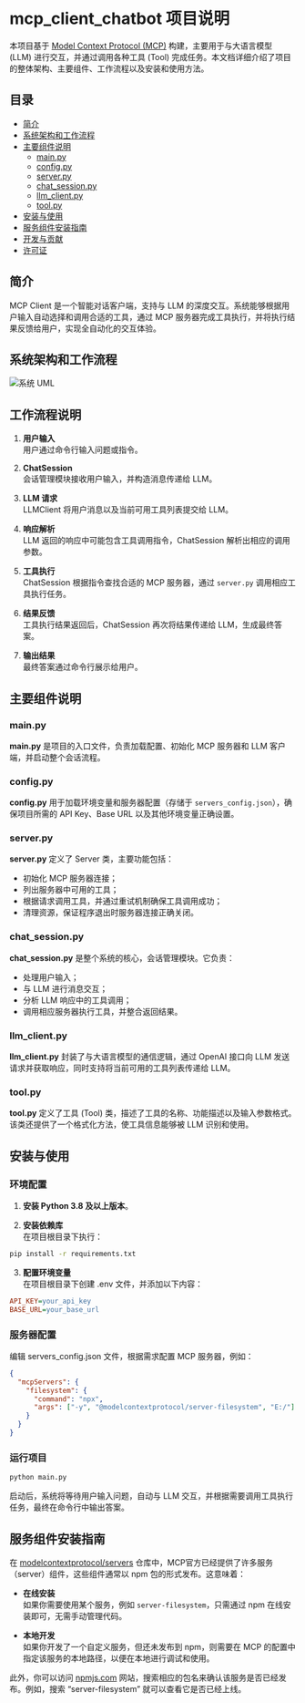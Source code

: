 # mcp_client_chatbot 项目说明

本项目基于 [Model Context Protocol (MCP)](https://github.com/modelcontextprotocol) 构建，主要用于与大语言模型 (LLM) 进行交互，并通过调用各种工具 (Tool) 完成任务。本文档详细介绍了项目的整体架构、主要组件、工作流程以及安装和使用方法。

## 目录

- [简介](#简介)
- [系统架构和工作流程](#系统架构和工作流程)
- [主要组件说明](#主要组件说明)
  - [main.py](#mainpy)
  - [config.py](#configpy)
  - [server.py](#serverpy)
  - [chat_session.py](#chat_sessionpy)
  - [llm_client.py](#llm_clientpy)
  - [tool.py](#toolpy)
- [安装与使用](#安装与使用)
- [服务组件安装指南](#服务组件安装指南)
- [开发与贡献](#开发与贡献)
- [许可证](#许可证)

## 简介

MCP Client 是一个智能对话客户端，支持与 LLM 的深度交互。系统能够根据用户输入自动选择和调用合适的工具，通过 MCP 服务器完成工具执行，并将执行结果反馈给用户，实现全自动化的交互体验。

## 系统架构和工作流程
![系统 UML](../diagrams/output/mcp_client_chatbot.svg)

## 工作流程说明

1. **用户输入**  
   用户通过命令行输入问题或指令。

2. **ChatSession**  
   会话管理模块接收用户输入，并构造消息传递给 LLM。

3. **LLM 请求**  
   LLMClient 将用户消息以及当前可用工具列表提交给 LLM。

4. **响应解析**  
   LLM 返回的响应中可能包含工具调用指令，ChatSession 解析出相应的调用参数。

5. **工具执行**  
   ChatSession 根据指令查找合适的 MCP 服务器，通过 `server.py` 调用相应工具执行任务。

6. **结果反馈**  
   工具执行结果返回后，ChatSession 再次将结果传递给 LLM，生成最终答案。

7. **输出结果**  
   最终答案通过命令行展示给用户。

## 主要组件说明

### main.py
**main.py** 是项目的入口文件，负责加载配置、初始化 MCP 服务器和 LLM 客户端，并启动整个会话流程。

### config.py
**config.py** 用于加载环境变量和服务器配置（存储于 `servers_config.json`），确保项目所需的 API Key、Base URL 以及其他环境变量正确设置。

### server.py
**server.py** 定义了 Server 类，主要功能包括：
- 初始化 MCP 服务器连接；
- 列出服务器中可用的工具；
- 根据请求调用工具，并通过重试机制确保工具调用成功；
- 清理资源，保证程序退出时服务器连接正确关闭。

### chat_session.py
**chat_session.py** 是整个系统的核心，会话管理模块。它负责：
- 处理用户输入；
- 与 LLM 进行消息交互；
- 分析 LLM 响应中的工具调用；
- 调用相应服务器执行工具，并整合返回结果。

### llm_client.py
**llm_client.py** 封装了与大语言模型的通信逻辑，通过 OpenAI 接口向 LLM 发送请求并获取响应，同时支持将当前可用的工具列表传递给 LLM。

### tool.py
**tool.py** 定义了工具 (Tool) 类，描述了工具的名称、功能描述以及输入参数格式。该类还提供了一个格式化方法，使工具信息能够被 LLM 识别和使用。


## 安装与使用

### 环境配置

1. **安装 Python 3.8 及以上版本**。

2. **安装依赖库**  
  在项目根目录下执行：
  ```bash
  pip install -r requirements.txt
  ```
3. **配置环境变量**  
  在项目根目录下创建 .env 文件，并添加以下内容：
  ```ini
  API_KEY=your_api_key
  BASE_URL=your_base_url
  ```

### 服务器配置
编辑 servers_config.json 文件，根据需求配置 MCP 服务器，例如：
```json
{
  "mcpServers": {
    "filesystem": {
      "command": "npx",
      "args": ["-y", "@modelcontextprotocol/server-filesystem", "E:/"]
    }
  }
}
```

### 运行项目
```python
python main.py
```
启动后，系统将等待用户输入问题，自动与 LLM 交互，并根据需要调用工具执行任务，最终在命令行中输出答案。


## 服务组件安装指南

在 [modelcontextprotocol/servers](https://github.com/modelcontextprotocol/servers) 仓库中，MCP官方已经提供了许多服务（server）组件，这些组件通常以 npm 包的形式发布。这意味着：

- **在线安装**  
  如果你需要使用某个服务，例如 `server-filesystem`，只需通过 npm 在线安装即可，无需手动管理代码。

- **本地开发**  
  如果你开发了一个自定义服务，但还未发布到 npm，则需要在 MCP 的配置中指定该服务的本地路径，以便在本地进行调试和使用。

此外，你可以访问 [npmjs.com](https://www.npmjs.com/) 网站，搜索相应的包名来确认该服务是否已经发布。例如，搜索 “server-filesystem” 就可以查看它是否已经上线。
